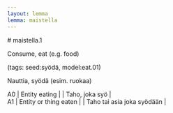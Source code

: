 ```yaml
---
layout: lemma
lemma: maistella
---
```


<div class="sense">
# <span class="sensename">maistella.1</span>

<span class="description">Consume, eat (e.g. food)</span>

(tags: seed:syödä, model:eat.01)

<span class="description">Nauttia, syödä (esim. ruokaa)</span>



A0 | Entity eating |   | Taho, joka syö |  
A1 | Entity or thing eaten |   | Taho tai asia joka syödään |  

</div>

